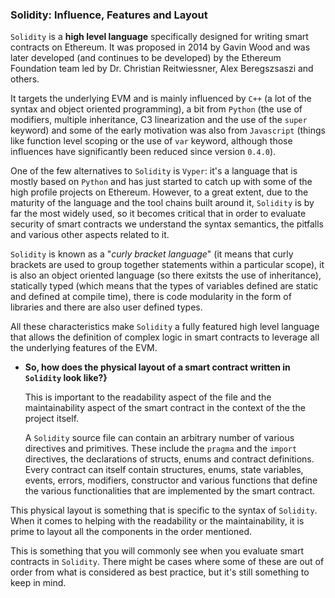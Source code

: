### Solidity: Influence, Features and Layout

`Solidity` is a **high level language** specifically designed for writing smart contracts on Ethereum. It was proposed in 2014 by Gavin Wood and was later developed (and continues to be developed) by the Ethereum Foundation team led by Dr. Christian Reitwiessner, Alex Beregszsaszi and others.

It targets the underlying EVM and is mainly influenced by `C++` (a lot of the syntax and object oriented programming), a bit from `Python` (the use of modifiers, multiple inheritance, C3 linearization and the use of the `super` keyword) and some of the early motivation was also from `Javascript` (things like function level scoping or the use of `var` keyword, although those influences have significantly been reduced since version `0.4.0`).

One of the few alternatives to `Solidity` is `Vyper`: it's a language that is mostly based on `Python` and has just started to catch up with some of the high profile projects on Ethereum. However, to a great extent, due to the maturity of the language and the tool chains built around it, `Solidity` is by far the most widely used, so it becomes critical that in order to evaluate security of smart contracts we understand the syntax semantics, the pitfalls and various other aspects related to it.

`Solidity` is known as a "_curly bracket language_" (it means that curly brackets are used to group together statements within a particular scope), it is also an object oriented language (so there exitsts the use of inheritance), statically typed (which means that the types of variables defined are static and defined at compile time), there is code modularity in the form of libraries and there are also user defined types.

All these characteristics make `Solidity` a fully featured high level language that allows the definition of complex logic in smart contracts to leverage all the underlying features of the EVM.

- **So, how does the physical layout of a smart contract written in `Solidity` look like?}**

    This is important to the readability aspect of the file and the maintainability aspect of the smart contract in the context of the the project itself.

    A `Solidity` source file can contain an arbitrary number of various directives and primitives. These include the `pragma` and the `import` directives, the declarations of structs, enums and contract definitions. Every contract can itself contain structures, enums, state variables, events, errors, modifiers, constructor and various functions that define the various functionalities that are implemented by the smart contract.

This physical layout is something that is specific to the syntax of `Solidity`. When it comes to helping with the readability or the maintainability, it is prime to layout all the components in the order mentioned.

This is something that you will commonly see when you evaluate smart contracts in `Solidity`. There might be cases where some of these are out of order from what is considered as best practice, but it's still something to keep in mind.